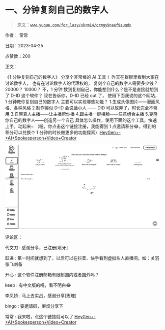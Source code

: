 # 一、分钟复刻自己的数字人

> 原文：[`www.yuque.com/for_lazy/xkrm14/crmgy9naef9suqdp`](https://www.yuque.com/for_lazy/xkrm14/crmgy9naef9suqdp)

作者： 常常

日期：2023-04-25

点赞数：200

正文：

《1 分钟复刻自己的数字人》 分享个非常棒的 AI 工具！ 昨天在群聊里看到大家在讨论数字人， 也有在讨论数字人的代理权的， 复刻个自己的数字人需要多少钱？ 20000？ 10000？ 不，1 分钟 数到复刻自己，你能想到什么？是不是直接就想到了 D-ID 这个软件？ 现在告诉你，D-ID 已经 out 了， 使用下面我说的这个网站，1 分钟教你复刻自己的数字人 主要可以实现哪些功能？ 1.生成头像图片——漫画风格、各种风格 2.制作类似 D-ID 会说话小人 —— DID 可以放弃了，时长完全不够用 3.自带真人主播——让主播帮你播 4.跟主播一键换脸——任意组合主播 5.克隆你自己的数字人——创造另一个自己 具体怎么操作，使用下面的这个工具，快速上手，动起来~ （嗯，你点击这个链接注册，我能得到 1 点邀请积分😂，得到的积分可以兑换个 1 分钟的时长做更多的功能探索）[HeyGen+-+AI+Spokesperson+Video+Creator](https://app.heygen.com/guest/templates?cid=a894b15e)

![](img/e267346f5c9f96460e57989a47b2069f.png)  

评论区：

代文刀 : 感谢分享，已注册[呲牙]

跃进 : 第一时间就想到了，以后可以在抖音、快手看到虚拟名人直播间。如：关羽张飞刘备

开心 : 这个软件注册邮箱有限制国内或者国外吗？

keep : 有中文版的吗，看不明白😂

李凤娇 : 马上去实战，感谢分享[玫瑰]

bingo : 要邀请码，麻烦分享下

常常 : 我来啦，点这个链接就可以了 [HeyGen+-+AI+Spokesperson+Video+Creator](https://app.heygen.com/guest/templates?cid=a894b15e)



